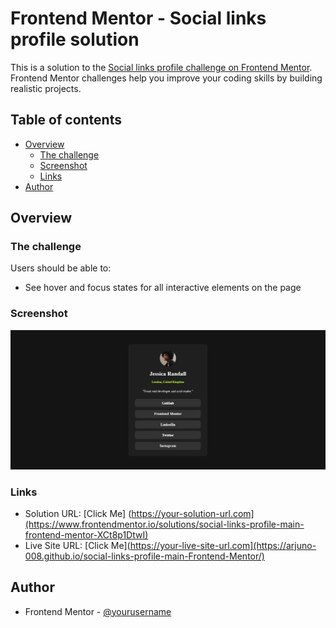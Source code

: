 # Frontend Mentor - Social links profile solution

This is a solution to the [Social links profile challenge on Frontend Mentor](https://www.frontendmentor.io/challenges/social-links-profile-UG32l9m6dQ). Frontend Mentor challenges help you improve your coding skills by building realistic projects. 

## Table of contents

- [Overview](#overview)
  - [The challenge](#the-challenge)
  - [Screenshot](#screenshot)
  - [Links](#links)
- [Author](#author)



## Overview

### The challenge

Users should be able to:

- See hover and focus states for all interactive elements on the page

### Screenshot

![](./screenshot.jpg)


### Links

- Solution URL: [Click Me] (https://your-solution-url.com](https://www.frontendmentor.io/solutions/social-links-profile-main-frontend-mentor-XCt8p1DtwI)
- Live Site URL: [Click Me](https://your-live-site-url.com](https://arjuno-008.github.io/social-links-profile-main-Frontend-Mentor/)

## Author

- Frontend Mentor - [@yourusername](https://www.frontendmentor.io/profile/ArjunO-008)
 
